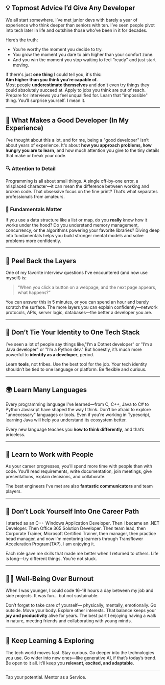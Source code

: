 ## 💡 Topmost Advice I’d Give Any Developer

We all start somewhere. I’ve met junior devs with barely a year of experience who think deeper than seniors with ten. I’ve seen people pivot into tech later in life and outshine those who’ve been in it for decades.

Here’s the truth:
- You’re worthy the moment you decide to try.
- You grow the moment you dare to aim higher than your comfort zone.
- And you win the moment you stop waiting to feel “ready” and just start moving.


If there's just **one thing** I could tell you, it's this:  
**Aim higher than you think you’re capable of.**  
Most people **underestimate themselves** and don't even try things they could absolutely succeed at. Apply to jobs you think are out of reach. Prepare for interviews you feel unqualified for. Learn that "impossible" thing. You'll surprise yourself. I mean it.

---

## 🧠 What Makes a Good Developer (In My Experience)

I’ve thought about this a lot, and for me, being a "good developer" isn’t about years of experience. It's about **how you approach problems, how hungry you are to learn**, and how much attention you give to the tiny details that make or break your code.

### 🔍 Attention to Detail
Programming is all about small things. A single off-by-one error, a misplaced character—it can mean the difference between working and broken code. That obsessive focus on the fine print? That’s what separates professionals from amateurs.

### 🧠 Fundamentals Matter
If you use a data structure like a list or map, do you **really** know how it works under the hood? Do you understand memory management, concurrency, or the algorithms powering your favorite libraries? Diving deep into fundamentals helps you build stronger mental models and solve problems more confidently.

---

## 🧅 Peel Back the Layers

One of my favorite interview questions I've encountered (and now use myself) is:  
> “When you click a button on a webpage, and the next page appears, what happens?”

You can answer this in 5 minutes, or you can spend an hour and barely scratch the surface. The more layers you can explain confidently—network protocols, APIs, server logic, databases—the better a developer you are.

---

## 🧰 Don’t Tie Your Identity to One Tech Stack

I’ve seen a lot of people say things like,"I’m a Dotnet  developer" or "I’m a Java developer" or "I’m a Python dev." But honestly, it’s much more powerful to **identify as a developer**, period.

Learn **tools**, not tribes. Use the best tool for the job. Your tech identity shouldn’t be tied to one language or platform. Be flexible and curious.

---

## 🌍 Learn Many Languages

Every programming language I've learned—from C, C++, Java to C# to Python Javasript have shaped the way I think. Don’t be afraid to explore "unnecessary" languages or tools. Even if you're working in Typescript, learning Java will help you understand its ecosystem better.

Every new language teaches you **how to think differently**, and that’s priceless.

---

## 🤝 Learn to Work with People

As your career progresses, you'll spend more time with people than with code. You'll read requirements, write documentation, join meetings, give presentations, explain decisions, and collaborate.

The best engineers I've met are also **fantastic communicators** and team players.

---

## 🔄 Don’t Lock Yourself Into One Career Path

I started as an C++ Windows Application Developer. Then I became an .NET Developer. Then Office 365 Solution Developer. Then team lead, then Corporate Trainer, Microsoft Certified Trainer, then manager, then practice head manager,  and now I’m mentoring learners through Transflower Acceleration Program(TAP). I am enjoying it.

Each role gave me skills that made me better when I returned to others. Life is long—try different things. You’re not stuck.

---

## 🧘‍♂️ Well-Being Over Burnout

When I was younger, I could code 16–18 hours a day between my job and side projects. It was fun… but not sustainable.

Don’t forget to take care of yourself— physically, mentally, emotionally. Go outside. Move your body. Explore other interests. That balance keeps your **joy and productivity** alive for years. The best part I enjoying having a walk in nature, meeting friends and collaborating with young minds.

---

## 🔄 Keep Learning & Exploring

The tech world moves fast. Stay curious. Go deeper into the technologies you use. Go wider into new ones—like generative AI, if that’s today’s trend. Be open to it all. It’ll keep you **relevant, excited, and adaptable**.

---

Tap your potential.
Mentor as a Service.